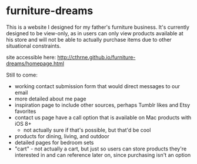 # furniture-dreams

This is a website I designed for my father's furniture business.
It's currently designed to be view-only, as in users can only view products 
available at his store and will not be able to actually purchase items due
to other situational constraints. 

site accessible here:
http://cthrne.github.io/furniture-dreams/homepage.html

Still to come: 
  - working contact submission form that would direct messages to our email
  - more detailed about me page
  - inspiration page to include other sources, perhaps Tumblr likes and Etsy favorites
  - contact us page have a call option that is available on Mac products with iOS 8+ 
    - not actually sure if that's possible, but that'd be cool
  - products for dining, living, and outdoor
  - detailed pages for bedroom sets
  - "cart" - not actually a cart, but just so users can store products they're interested in
  and can reference later on, since purchasing isn't an option
  
